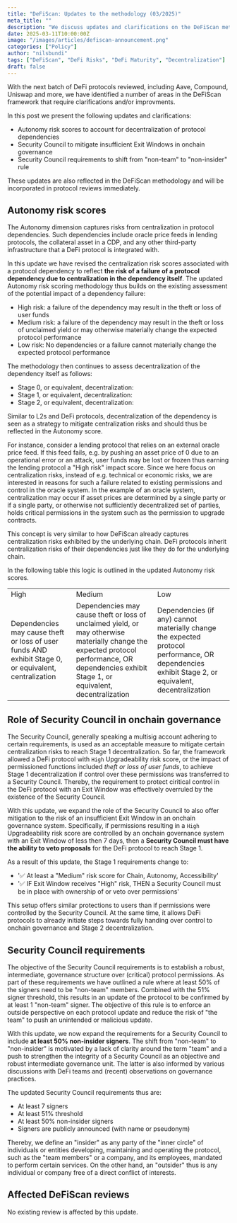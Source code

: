 ```yaml
---
title: "DeFiScan: Updates to the methodology (03/2025)"
meta_title: ""
description: "We discuss updates and clarifications on the DeFiScan methodology."
date: 2025-03-11T10:00:00Z
image: "/images/articles/defiscan-announcement.png"
categories: ["Policy"]
author: "nilsbundi"
tags: ["DeFiScan", "DeFi Risks", "DeFi Maturity", "Decentralization"]
draft: false
---
```


With the next batch of DeFi protocols reviewed, including Aave, Compound, Uniswap and more, we have identified a number of areas in the DeFiScan framework that require clarifications and/or improvments.

In this post we present the following updates and clarifications:
- Autonomy risk scores to account for decentralization of protocol dependencies
- Security Council to mitigate insufficient Exit Windows in onchain governance
- Security Council requirements to shift from "non-team" to "non-insider" rule

These updates are also reflected in the DeFiScan methodology and will be incorporated in protocol reviews immediately.

## Autonomy risk scores

The Autonomy dimension captures risks from centralization in protocol dependencies. Such dependencies include oracle price feeds in lending protocols, the collateral asset in a CDP, and any other third-party infrastructure that a DeFi protocol is integrated with.

In this update we have revised the centralization risk scores associated with a protocol dependency to reflect **the risk of a failure of a protocol dependency due to centralization in the dependency itself**. 
The updated Autonomy risk scoring methodology thus builds on the existing assessment of the potential impact of a dependency failure:

- High risk: a failure of the dependency may result in the theft or loss of user funds
- Medium risk: a failure of the dependency may result in the theft or loss of unclaimed yield or may otherwise materially change the expected protocol performance
- Low risk: No dependencies or a failure cannot materially change the expected protocol performance

The methodology then continues to assess decentralization of the dependency itself as follows:

- Stage 0, or equivalent, decentralization: 
- Stage 1, or equivalent, decentralization:
- Stage 2, or equivalent, decentralization:

Similar to L2s and DeFi protocols, decentralization of the dependency is seen as a strategy to mitigate centralization risks and should thus be reflected in the Autonomy score.

For instance, consider a lending protocol that relies on an external oracle price feed. If this feed fails, e.g. by pushing an asset price of 0 due to an operational error or an attack, user funds may be lost or frozen thus earning the lending protocol a "High risk" impact score.
Since we here focus on centralization risks, instead of e.g. technical or economic risks, we are interested in reasons for such a failure related to existing permissions and control in the oracle system. 
In the example of an oracle system, centralization may occur if asset prices are determined by a single party or if a single party, or otherwise not sufficiently decentralized set of parties, holds critical permissions in the system such as the permission to upgrade contracts. 

This concept is very similar to how DeFiScan already captures centralization risks exhibited by the underlying chain. 
DeFi protocols inherit centralization risks of their dependencies just like they do for the underlying chain.

In the following table this logic is outlined in the updated Autonomy risk scores.

<table>
  <tr>
   <td>High
   </td>
   <td>Medium
   </td>
   <td>Low
   </td>
  </tr>
  <tr>
   <td>Dependencies may cause theft or loss of user funds AND exhibit Stage 0, or equivalent, centralization
   </td>
   <td>Dependencies may cause theft or loss of unclaimed yield, or may otherwise materially change the expected protocol performance, OR dependencies exhibit Stage 1, or equivalent, decentralization
   </td>
   <td>Dependencies (if any) cannot materially change the expected protocol performance, OR dependencies exhibit Stage 2, or equivalent, decentralization
   </td>
  </tr>
</table>


## Role of Security Council in onchain governance

The Security Council, generally speaking a multisig account adhering to certain requirements, is used as an acceptable measure to mitigate certain centralization risks to reach Stage 1 decentralization. 
So far, the framework allowed a DeFi protocol with `High` Upgradeability risk score, or the impact of permissioned functions included *theft or loss of user funds*, to achieve Stage 1 decentralization if control over these permissions was transferred to a Security Council.
Thereby, the requirement to protect ciritical control in the DeFi protocol with an Exit Window was effectively overruled by the existence of the Security Council.

With this update, we expand the role of the Security Council to also offer mitigation to the risk of an insufficient Exit Window in an onchain governance system.
Specifically, if permissions resulting in a `High` Upgradeability risk score are controlled by an onchain governance system with an Exit Window of less then 7 days, then a **Security Council must have the ability to veto proposals** for the DeFi protocol to reach Stage 1.

As a result of this update, the Stage 1 requirements change to:
- '✅ At least a "Medium" risk score for Chain, Autonomy, Accessibility'
- '✅ IF Exit Window receives "High" risk, THEN a Security Council must be in place with ownership of or veto over permissions'

This setup offers similar protections to users than if permissions were controlled by the Security Council. At the same time, it allows DeFi protocols to already initiate steps towards fully handing over control to onchain governance and Stage 2 decentralization.

## Security Council requirements

The objective of the Security Council requirements is to establish a robust, intermediate, governance structure over (critical) protocol permissions. As part of these requirements we have outlined a rule where at least 50% of the signers need to be "non-team" members. Combined with the 51% signer threshold, this results in an update of the protocol to be confirmed by at least 1 "non-team" signer. The objective of this rule is to enforce an outside perspective on each protocol update and reduce the risk of "the team" to push an unintended or malicious update.

With this update, we now expand the requirements for a Security Council to include **at least 50% non-insider signers**. The shift from "non-team" to "non-insider" is motivated by a lack of clarity around the term "team" and a push to strengthen the integrity of a Security Council as an objective and robust intermediate governance unit. The latter is also informed by various discussions with DeFi teams and (recent) observations on governance practices.

The updated Security Council requirements thus are:
- At least 7 signers
- At least 51% threshold
- At least 50% non-insider signers
- Signers are publicly announced (with name or pseudonym)

Thereby, we define an "insider" as any party of the "inner circle" of individuals or entities developing, maintaining and operating the protocol, such as the "team members" or a company, and its employees, mandated to perform certain services. On the other hand, an "outsider" thus is any individual or company free of a direct conflict of interests.

## Affected DeFiScan reviews

No existing review is affected by this update.
